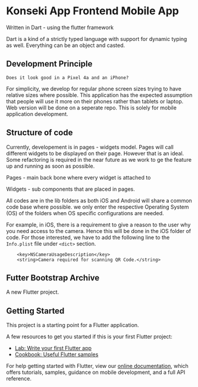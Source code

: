 # Konseki App Frontend Mobile App

Written in Dart - using the flutter framework

Dart is a kind of a strictly typed language with support for dynamic typing as well. Everything can be an object and casted.

## Development Principle

```english
Does it look good in a Pixel 4a and an iPhone?
```

For simplicity, we develop for regular phone screen sizes trying to have relative sizes where possible. This application has the expected assumption that people will use it more on their phones rather than tablets or laptop. Web version will be done on a seperate repo. This is solely for mobile application development.

## Structure of code

Currently, developement is in pages - widgets model. Pages will call different widgets to be displayed on their page. However that is an ideal. Some refactoring is required in the near future as we work to ge the feature up and running as soon as possible.

Pages - main back bone where every widget is attached to

Widgets - sub components that are placed in pages.

All codes are in the lib folders as both iOS and Android will share a common code base where possible. we only enter the respective Operating System (OS) of the folders when OS specific configurations are needed.

For example, in iOS, there is a requirement to give a reason to the user why you need access to the camera. Hence this will be done in the iOS folder of code. For those interested, we have to add the following line to the `Info.plist` file under `<dict>` section.

```plist
    <key>NSCameraUsageDescription</key>
    <string>Camera required for scanning QR Code.</string>
```

## Futter Bootstrap Archive

A new Flutter project.

## Getting Started

This project is a starting point for a Flutter application.

A few resources to get you started if this is your first Flutter project:

- [Lab: Write your first Flutter app](https://flutter.dev/docs/get-started/codelab)
- [Cookbook: Useful Flutter samples](https://flutter.dev/docs/cookbook)

For help getting started with Flutter, view our
[online documentation](https://flutter.dev/docs), which offers tutorials,
samples, guidance on mobile development, and a full API reference.

